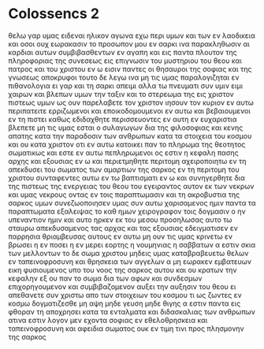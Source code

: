 # Colossencs 2
θελω γαρ υμας ειδεναι ηλικον αγωνα εχω περι υμων και των εν λαοδικεια και οσοι ουχ εωρακασιν το προσωπον μου εν σαρκι
ινα παρακληθωσιν αι καρδιαι αυτων συμβιβασθεντων εν αγαπη και εις παντα πλουτον της πληροφοριας της συνεσεως εις επιγνωσιν του μυστηριου του θεου και πατρος και του χριστου
εν ω εισιν παντες οι θησαυροι της σοφιας και της γνωσεως αποκρυφοι
τουτο δε λεγω ινα μη τις υμας παραλογιζηται εν πιθανολογια
ει γαρ και τη σαρκι απειμι αλλα τω πνευματι συν υμιν ειμι χαιρων και βλεπων υμων την ταξιν και το στερεωμα της εις χριστον πιστεως υμων
ως ουν παρελαβετε τον χριστον ιησουν τον κυριον εν αυτω περιπατειτε 
ερριζωμενοι και εποικοδομουμενοι εν αυτω και βεβαιουμενοι εν τη πιστει καθως εδιδαχθητε περισσευοντες εν αυτη εν ευχαριστια
βλεπετε μη τις υμας εσται ο συλαγωγων δια της φιλοσοφιας και κενης απατης κατα την παραδοσιν των ανθρωπων κατα τα στοιχεια του κοσμου και ου κατα χριστον
οτι εν αυτω κατοικει παν το πληρωμα της θεοτητος σωματικως
και εστε εν αυτω πεπληρωμενοι ος εστιν η κεφαλη πασης αρχης και εξουσιας 
εν ω και περιετμηθητε περιτομη αχειροποιητω εν τη απεκδυσει του σωματος των αμαρτιων της σαρκος εν τη περιτομη του χριστου
συνταφεντες αυτω εν τω βαπτισματι εν ω και συνηγερθητε δια της πιστεως της ενεργειας του θεου του εγειραντος αυτον εκ των νεκρων
και υμας νεκρους οντας εν τοις παραπτωμασιν και τη ακροβυστια της σαρκος υμων συνεζωοποιησεν υμας συν αυτω χαρισαμενος ημιν παντα τα παραπτωματα 
εξαλειψας το καθ ημων χειρογραφον τοις δογμασιν ο ην υπεναντιον ημιν και αυτο ηρκεν εκ του μεσου προσηλωσας αυτο τω σταυρω
απεκδυσαμενος τας αρχας και τας εξουσιας εδειγματισεν εν παρρησια θριαμβευσας αυτους εν αυτω
μη ουν τις υμας κρινετω εν βρωσει η εν ποσει η εν μερει εορτης η νουμηνιας η σαββατων
α εστιν σκια των μελλοντων το δε σωμα χριστου
μηδεις υμας καταβραβευετω θελων εν ταπεινοφροσυνη και θρησκεια των αγγελων α μη εωρακεν εμβατευων εικη φυσιουμενος υπο του νοος της σαρκος αυτου
και ου κρατων την κεφαλην εξ ου παν το σωμα δια των αφων και συνδεσμων επιχορηγουμενον και συμβιβαζομενον αυξει την αυξησιν του θεου
ει απεθανετε συν χριστω απο των στοιχειων του κοσμου τι ως ζωντες εν κοσμω δογματιζεσθε
μη αψη μηδε γευση μηδε θιγης
α εστιν παντα εις φθοραν τη αποχρησει κατα τα ενταλματα και διδασκαλιας των ανθρωπων
ατινα εστιν λογον μεν εχοντα σοφιας εν εθελοθρησκεια και ταπεινοφροσυνη και αφειδια σωματος ουκ εν τιμη τινι προς πλησμονην της σαρκος
